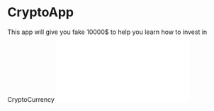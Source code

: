 # CryptoApp
This app will give you fake 10000$ to help you learn how to invest in CryptoCurrency 
![See Planche of the app](Poster.pdf)
